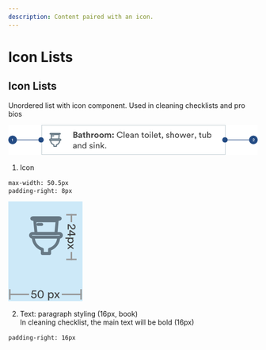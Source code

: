 ```yaml
---
description: Content paired with an icon.
---
```


# Icon Lists

## Icon Lists

Unordered list with icon component. Used in cleaning checklists and pro bios

![](../.gitbook/assets/icon-lists.png)

1. Icon

```text
max-width: 50.5px
padding-right: 8px
```

![](../.gitbook/assets/icon-padding.png)

2. Text: paragraph styling \(16px, book\)  
In cleaning checklist, the main text will be bold \(16px\)

```text
padding-right: 16px
```



